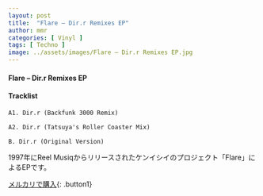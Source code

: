 ```yaml
---
layout: post
title:  "Flare – Dir.r Remixes EP"
author: mmr
categories: [ Vinyl ]
tags: [ Techno ]
image: ../assets/images/Flare – Dir.r Remixes EP.jpg
---
```


#### Flare – Dir.r Remixes EP

#### Tracklist
```md
A1. Dir.r (Backfunk 3000 Remix)

A2. Dir.r (Tatsuya's Roller Coaster Mix)

B. Dir.r (Original Version)
```

1997年にReel Musiqからリリースされたケンイシイのプロジェクト「Flare」によるEPです。


[メルカリで購入](https://jp.mercari.com/item/m22811208224){: .button1}

